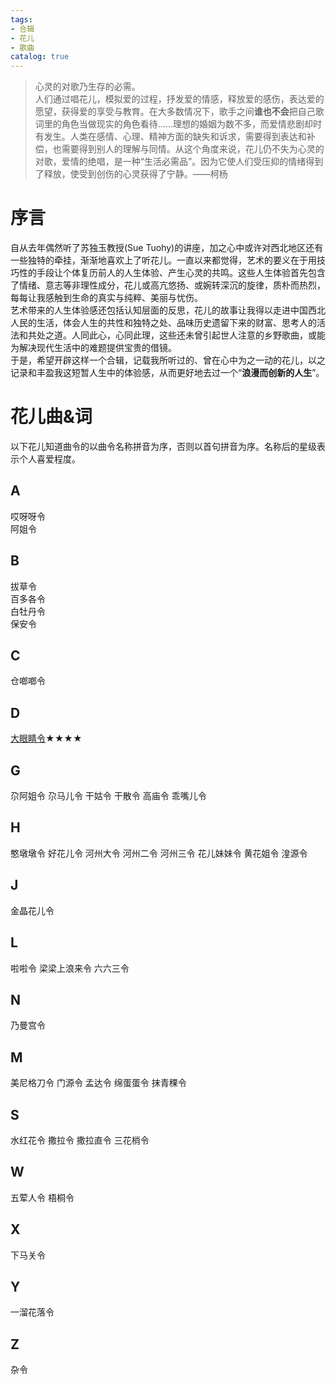 ```yaml
---  
tags:  
- 合辑  
- 花儿  
- 歌曲  
catalog: true  
---  
```

> 心灵的对歌乃生存的必需。  
> 人们通过唱花儿，模拟爱的过程，抒发爱的情感，释放爱的感伤，表达爱的愿望，获得爱的享受与教育。在大多数情况下，歌手之间**谁也不会**把自己歌词里的角色当做现实的角色看待……理想的婚姻为数不多，而爱情悲剧却时有发生。人类在感情、心理、精神方面的缺失和诉求，需要得到表达和补偿，也需要得到别人的理解与同情。从这个角度来说，花儿仍不失为心灵的对歌，爱情的绝唱，是一种“生活必需品”。因为它使人们受压抑的情绪得到了释放，使受到创伤的心灵获得了宁静。——柯杨  


# 序言  
自从去年偶然听了苏独玉教授(Sue Tuohy)的讲座，加之心中或许对西北地区还有一些独特的牵挂，渐渐地喜欢上了听花儿。一直以来都觉得，艺术的要义在于用技巧性的手段让个体复历前人的人生体验、产生心灵的共鸣。这些人生体验首先包含了情绪、意志等非理性成分，花儿或高亢悠扬、或婉转深沉的旋律，质朴而热烈，每每让我感触到生命的真实与纯粹、美丽与忧伤。  
艺术带来的人生体验感还包括认知层面的反思，花儿的故事让我得以走进中国西北人民的生活，体会人生的共性和独特之处、品味历史遗留下来的财富、思考人的活法和共处之道。人同此心，心同此理，这些还未曾引起世人注意的乡野歌曲，或能为解决现代生活中的难题提供宝贵的借镜。  
于是，希望开辟这样一个合辑，记载我所听过的、曾在心中为之一动的花儿，以之记录和丰盈我这短暂人生中的体验感，从而更好地去过一个“**浪漫而创新的人生**”。  
# 花儿曲&词  
以下花儿知道曲令的以曲令名称拼音为序，否则以首句拼音为序。名称后的星级表示个人喜爱程度。  
## A  
哎呀呀令  
阿姐令  

## B  
拔草令  
百多各令  
白牡丹令  
保安令  

## C  
仓啷啷令  

## D  
[大眼睛令](https://yuentsheh.github.io/special/Huar/大眼睛令)★★★★  

## G  
尕阿姐令
尕马儿令
干姑令
干散令
高庙令
乖嘴儿令

## H  
憨墩墩令
好花儿令
河州大令
河州二令
河州三令
花儿妹妹令
黄花姐令
湟源令

## J  
金晶花儿令

## L  
啦啦令
梁梁上浪来令
六六三令

## N  
乃曼宫令

## M  
美尼格刀令
门源令
孟达令
绵蛋蛋令
抹青稞令

## S  
水红花令
撒拉令
撒拉直令
三花梢令

## W  
五荤人令
梧桐令

## X  
下马关令

## Y  
一溜花落令

## Z  
杂令




